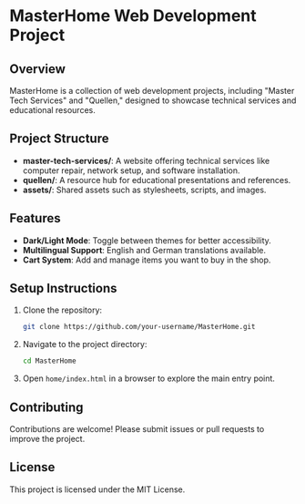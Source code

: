 # MasterHome Web Development Project

## Overview

MasterHome is a collection of web development projects, including "Master Tech Services" and "Quellen," designed to showcase technical services and educational resources.

## Project Structure

- **master-tech-services/**: A website offering technical services like computer repair, network setup, and software installation.
- **quellen/**: A resource hub for educational presentations and references.
- **assets/**: Shared assets such as stylesheets, scripts, and images.

## Features

- **Dark/Light Mode**: Toggle between themes for better accessibility.
- **Multilingual Support**: English and German translations available.
- **Cart System**: Add and manage items you want to buy in the shop.

## Setup Instructions

1. Clone the repository:
   ```sh
   git clone https://github.com/your-username/MasterHome.git
   ```
2. Navigate to the project directory:
   ```sh
   cd MasterHome
   ```
3. Open `home/index.html` in a browser to explore the main entry point.

## Contributing

Contributions are welcome! Please submit issues or pull requests to improve the project.

## License

This project is licensed under the MIT License.

